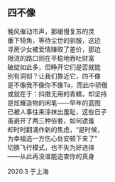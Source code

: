 <div class="poetry-container">

## 四不像

晚风催动市声，那缓慢复苏的灵  
垂下犄角，等待尘世的驯服，这边  
寻房少女被爱情赚取了差价，那边  
限流的路口则在平稳地吞吐财富  
破绽如此多，但睁开它们是否就能  
别有洞彻？让我们靠近它，四不像  
是不像我不像你不像Ta，而此中骄傲  
或就在于：抖擞无用的青鳍，却坚持  
是炫耀造物的闲笔——早年的蓝图  
已被人事往来涂抹出羞耻，这些日子  
虽避开了两三种俗套，如何遮羞  
却时时翻涌作新的焦虑，“是时候，  
为幸福选一方伤心处安顿下来了”  
切换飞行模式，也不失为好选择  
——从此再没谁能追查你的真身  

<div class="time-note">2020.3 于上海</div>

</div>